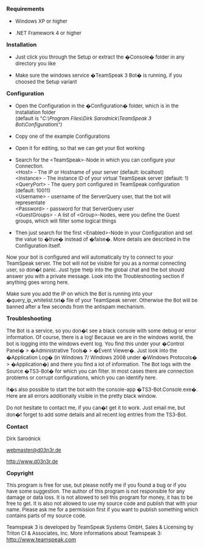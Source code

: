 <font size="2" style="font-size: 11pt">**Requirements**</font>

-   <font size="2">Windows XP or higher</font>

-   <font size="2">.NET Framework 4 or higher</font>

<font size="2" style="font-size: 11pt">**Installation**</font>

-   <font size="2">Just click you through the Setup or extract the
    �Console� folder in any directory you like</font>

-   <font size="2">Make sure the windows service �TeamSpeak 3 Bot� is
    running, if you choosed the Setup variant</font>

<font size="2" style="font-size: 11pt">**Configuration**</font>

-   <font size="2"><span lang>Open the Configuration in the
    �Configuration� folder, which is in the Installation folder  
    (default is "</span></font><font size="2"><span lang>*C:\\Program
    Files\\Dirk Sarodnick\\TeamSpeak 3
    Bot\\Configuration\\")*</span></font>

-   <font size="2">Copy one of the example Configurations</font>

-   <font size="2">Open it for editing, so that we can get your Bot
    working</font>

-   <font size="2">Search for the \<TeamSpeak\>-Node in which you can
    configure your Connection.  
    \<Host\> - The IP or Hostname of your server (default: localhost)  
    \<Instance\> - The instance ID of your virtual TeamSpeak server
    (default: 1)  
    \<QueryPort\> - The query port configured in TeamSpeak configuration
    (default: 10011)  
    \<Username\> - username of the ServerQuery user, that the bot will
    representate  
    \<Password\> - password for that ServerQuery user  
    \<GuestGroups\> - A list of \<Group\>-Nodes, were you define the
    Guest groups, which will filter some logical things</font>

-   <font size="2">Then just search for the first \<Enabled\>-Node in
    your Configuration and set the value to �true� instead of �false�.
    More details are described in the Configuration itself.</font>

<font size="2">Now your bot is configured and will automatically try to
connect to your TeamSpeak server. The bot will not be visible for you as
a normal connecting user, so don�t panic. Just type !help into the
global chat and the bot should answer you with a private message. Look
into the Troubleshooting section if anything goes wrong here.</font>

<font size="2">Make sure you add the IP on which the Bot is running into
your �query\_ip\_whitelist.txt� file of your TeamSpeak server. Otherwise
the Bot will be banned after a few seconds from the antispam
mechanism.</font>

<font size="2" style="font-size: 11pt">**Troubleshooting**</font>

<font size="2">The Bot is a service, so you don�t see a black console
with some debug or error information. Of course, there is a log! Because
we are in the windows world, the bot is logging into the windows event
log. You find this under your �Control Panel� \> �Administrative Tools�
\> �Event Viewer�. Just look into the �Application Log� (in Windows 7/
Windows 2008 under �Windows Protocols� \> �Application�) and there you
find a lot of information. The Bot logs with the Source �TS3-Bot� for
which you can filter. In most cases there are connection problems or
corrupt configurations, which you can identify here.</font>

<font size="2">It�s also possible to start the bot with the console-app
�TS3-Bot.Console.exe�. Here are all errors additionally visible in the
pretty black window.</font>

<font size="2">Do not hesitate to contact me, if you can�t get it to
work. Just email me, but don�t forget to add some details and all recent
log entries from the TS3-Bot.</font>

<font size="2" style="font-size: 11pt">**Contact**</font>

<font size="2">Dirk Sarodnick</font>

<font size="2">webmaster@d03n3r.de</font>

<font size="2">http://www.d03n3r.de</font>

<font size="2" style="font-size: 11pt">**Copyright**</font>

<font size="2">This program is free for use, but please notify me if you
found a bug or if you have some suggestion. The author of this program
is not responsible for any damage or data loss. It is not allowed to
sell this program for money, it has to be free to get. It is also not
allowed to use my source code and publish that with your name. Please
ask me for a permission first if you want to publish something which
contains parts of my source code.</font>

<font size="2"><span lang>Teamspeak 3 is developed by TeamSpeak Systems
GmbH, Sales & Licensing by Triton CI & Associates, Inc. More
informations about Teamspeak 3:</span></font> http://www.teamspeak.com